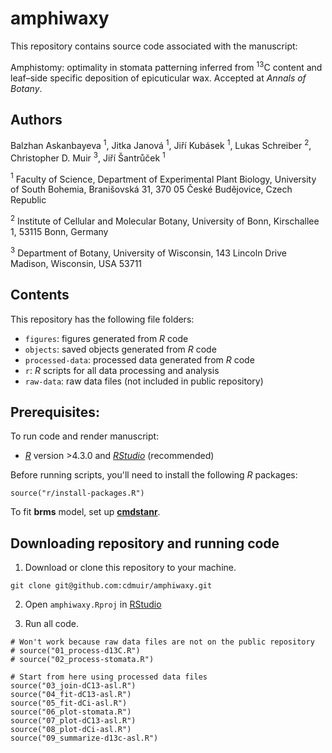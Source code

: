 # amphiwaxy

This repository contains source code associated with the manuscript:

Amphistomy: optimality in stomata patterning inferred from $^{13}$C content and leaf–side specific deposition of epicuticular wax. Accepted at *Annals of Botany*.

## Authors

Balzhan Askanbayeva $^1$, Jitka Janová $^1$, Jiří Kubásek $^1$, Lukas Schreiber $^2$, Christopher D. Muir $^3$, Jiří Šantrůček $^1$

$^1$ Faculty of Science, Department of Experimental Plant Biology, University of South Bohemia, Branišovská 31, 370 05 České Budějovice, Czech Republic

$^2$ Institute of Cellular and Molecular Botany, University of Bonn, Kirschallee 1, 53115 Bonn, Germany

$^3$ Department of Botany, University of Wisconsin, 143 Lincoln Drive Madison, Wisconsin, USA 53711

## Contents

This repository has the following file folders:

- `figures`: figures generated from *R* code
- `objects`: saved objects generated from *R* code
- `processed-data`: processed data generated from *R* code
- `r`: *R* scripts for all data processing and analysis
- `raw-data`: raw data files (not included in public repository)

## Prerequisites:

To run code and render manuscript:

- [*R*](https://cran.r-project.org/) version >4.3.0 and [*RStudio*](https://www.posit.co/) (recommended)

Before running scripts, you'll need to install the following *R* packages:

```
source("r/install-packages.R")
```

To fit **brms** model, set up [**cmdstanr**](https://mc-stan.org/cmdstanr/).

## Downloading repository and running code 

1. Download or clone this repository to your machine.

```
git clone git@github.com:cdmuir/amphiwaxy.git
```

2. Open `amphiwaxy.Rproj` in [RStudio](https://www.posit.co/)

3. Run all code.

```
# Won't work because raw data files are not on the public repository
# source("01_process-d13C.R")
# source("02_process-stomata.R")

# Start from here using processed data files
source("03_join-dC13-asl.R")
source("04_fit-dC13-asl.R")
source("05_fit-dCi-asl.R")
source("06_plot-stomata.R")
source("07_plot-dC13-asl.R")
source("08_plot-dCi-asl.R")
source("09_summarize-d13c-asl.R")
```
